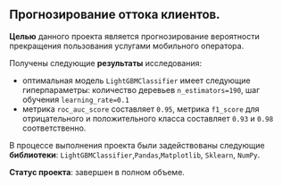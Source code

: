 ## Прогнозирование оттока клиентов.

**Целью** данного проекта является прогнозирование вероятности прекращения пользования услугами мобильного оператора.

Получены следующие **результаты** исследования: 
- оптимальная модель `LightGBMClassifier` имеет следующие гиперпараметры: количество деревьев `n_estimators=190`, шаг обучения `learning_rate=0.1`
- метрика `roc_auc_score` составляет `0.95`, метрика `f1_score` для отрицательного и положительного класса составляет `0.93` и `0.98` соответственно.

В процессе выполнения проекта были задействованы следующие **библиотеки**: `LightGBMClassifier`,`Pandas`,`Matplotlib`, `Sklearn`, `NumPy`. 

**Статус проекта**: завершен в полном объеме.
